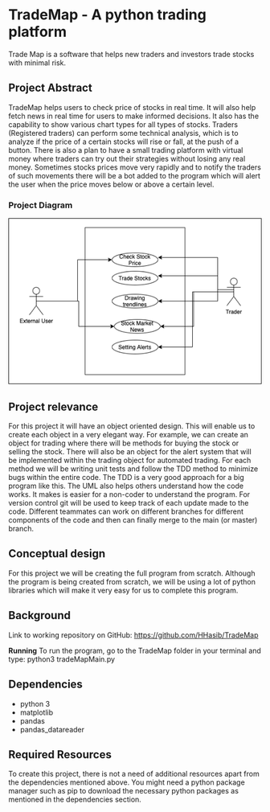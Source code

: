 # TradeMap - A python trading platform
Trade Map is a software that helps new traders and investors trade stocks with minimal risk.

## Project Abstract
TradeMap helps users to check price of stocks in real time. It will also help fetch news in real time for users to make informed decisions. It also has the capability to show various chart types for all types of stocks. Traders (Registered traders) can perform some technical analysis, which is to analyze if the price of a certain stocks will rise or fall, at the push of a button. There is also a plan to have a small trading platform with virtual money where traders can try out their strategies without losing any real money. Sometimes stocks prices move very rapidly and to notify the traders of such movements there will be a bot added to the program which will alert the user when the price moves below or above a certain level.

### Project Diagram
![alt text](https://github.com/HHasib/TradeMap/blob/main/HasnatHasib_TradeMap.png?raw=true)

## Project relevance
For this project it will have an object oriented design. This will enable us to create each object in a very elegant way. For example, we can create an object for trading where there will be methods for buying the stock or selling the stock. There will also be an object for the alert system that will be implemented within the trading object for automated trading. For each method we will be writing unit tests and follow the TDD method to minimize bugs within the entire code. The TDD is a very good approach for a big program like this. The UML also helps others understand how the code works. It makes is easier for a non-coder to understand the program. For version control git will be used to keep track of each update made to the code. Different teammates can work on different branches for different components of the code and then can finally merge to the main (or master) branch.

## Conceptual design
For this project we will be creating the full program from scratch. Although the program is being created from scratch, we will be using a lot of python libraries which will make it very easy for us to complete this program. 

## Background 

Link to working repository on GitHub: https://github.com/HHasib/TradeMap

**Running**
To run the program, go to the TradeMap folder in your terminal and type: 
  python3 tradeMapMain.py

## Dependencies
- python 3
- matplotlib
- pandas
- pandas_datareader

## Required Resources
To create this project, there is not a need of additional resources apart from the dependencies mentioned above. You might need a python package manager such as pip to download the necessary python packages as mentioned in the dependencies section.
